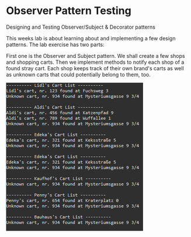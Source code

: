 # Observer Pattern Testing
Designing and Testing Observer/Subject &amp; Decorator patterns

This weeks lab is about learning about and implementing a few design patterns.
The lab exercise has two parts:

First one is the Observer and Subject pattern. We shall create a few shops and
shopping carts. Then we implement methods to notify each shop of a found stray
cart. Each shop keeps track of their own brand's carts as well as unknown carts
that could potentially belong to them, too.

<img src="Lab3.7a_screen.png">
